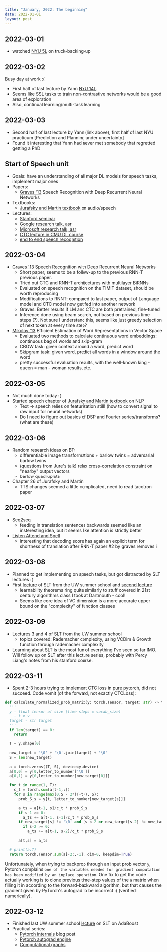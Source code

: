 ```yaml
---
title: "January, 2022: The beginning"
date: 2022-01-01
layout: post
---
```


<script src="https://cdn.mathjax.org/mathjax/latest/MathJax.js?config=TeX-AMS-MML_HTMLorMML" type="text/javascript"></script>


## 2022-03-01

- watched [NYU 5L](https://www.youtube.com/watch?v=xIn-Czj1g2Q&list=PLLHTzKZzVU9e6xUfG10TkTWApKSZCzuBI&index=10) on truck-backing-up

## 2022-03-02

Busy day at work :(
- First half of last lecture by Yann [NYU 14L](https://www.youtube.com/watch?v=MJfnamMFylo&list=PLLHTzKZzVU9e6xUfG10TkTWApKSZCzuBI&index=29). 
- Seems like SSL tasks to train non-contrastive networks would be a good area of exploration
- Also, continual learning/multi-task learning

## 2022-03-03

- Second half of last lecture by Yann (link above), first half of last NYU practicum [Prediction and Planning under uncertainty]
- Found it interesting that Yann had never met somebody that regretted getting a PhD

## Start of Speech unit

- Goals: have an understanding of all major DL models for speech tasks, implement major ones
- Papers:
	- [Graves '13](https://arxiv.org/pdf/1303.5778.pdf) Speech Recognition with Deep Recurrent Neural Networks
- Textbooks:
	- [Jurafsky and Martin textbook](https://web.stanford.edu/~jurafsky/slp3/26.pdf) on audio/speech
- Lectures:
	- [Stanford seminar](https://www.youtube.com/watch?v=RBgfLvAOrss)
	- [Google research talk, asr](https://www.youtube.com/watch?v=LTOu9_IWMyQ)
	- [Microsoft research talk, asr](https://www.youtube.com/watch?v=q67z7PTGRi8)
	- [CTC lecture in CMU DL course](https://www.youtube.com/watch?v=c86gfVGcvh4&list=PLM4Pv4KYYzGyFYCXV6YPWAKVOR2gmHnQd&index=10)
	- [end to end speech recognition](https://www.youtube.com/watch?v=9Y4N11pYUPU)

## 2022-03-04

- [Graves '13](https://arxiv.org/pdf/1303.5778.pdf) Speech Recognition with Deep Recurrent Neural Networks
	- Short paper, seems to be a follow-up to the previous RNN-T previous paper. 
	- Tried out CTC and RNN-T architectures with multilayer BiRNNs
	- Evaluated on speech recognition on the TIMIT dataset, should be worth reproducing
	- Modifications to RNNT: compared to last paper, output of Language model and CTC model now get fed into another network
	- Graves: Better results if LM and CTC are both pretrained, fine-tuned
	- Inference done using beam search, not based on previous time steps (?). Not sure I understand this, seems like just greedy selection of next token at every time step?
- [Mikolov '13](https://arxiv.org/pdf/1301.3781.pdf) Efficient Estimation of Word Representations in
Vector Space
	- Evaluated two methods to calculate continuous word embeddings: continuous bag of words and skip-gram
	- CBOW task: given context around a word, predict word
	- Skipgram task: given word, predict all words in a window around the word
	- pretty successful evaluation results, with the well-known king - queen = man - woman results, etc.

## 2022-03-05

- Not much done today :(
- Started speech chapter of [Jurafsky and Martin textbook](https://web.stanford.edu/~jurafsky/slp3/26.pdf) on NLP
	- Text -> speech relies on featurization still! (how to convert signal to raw input for neural networks)
	- Do I need to figure out basics of DSP and Fourier series/transforms? (what are these)

## 2022-03-06

- Random research ideas on BT: 
	- differentiable image transformations + barlow twins = adversarial barlow twins
	- (questions from Jure's talk) relax cross-correlation constraint on "nearby" output vectors
	- barlow quadruplets
- Chapter 26 of Jurafsky and Martin
	- TTS changes seemed a little complicated, need to read tacotron paper

## 2022-03-07

- Seq2seq 
	- feeding in translation sentences backwards seemed like an insteresting idea, but it seems like attention is strictly better
- [Listen Attend and Spell](https://arxiv.org/pdf/1508.01211.pdf)
	- interesting that decoding score has again an explicit term for shortness of translation after RNN-T paper #2 by graves removes i

## 2022-03-08

- Planned to get implementing on speech tasks, but got distracted by SLT lectures :(
- First [lecture](https://www.youtube.com/watch?v=3wbLr-NnIKI&list=PLTPQEx-31JXhguCush5J7OGnEORofoCW9&index=2) of SLT from the UW summer school and [second lecture](https://www.youtube.com/watch?v=bjzMmXgM0OU&list=PLTPQEx-31JXhguCush5J7OGnEORofoCW9&index=2)
	- learnability theorems ring quite similarly to stuff covered in 21st century algorithms class I took at Dartmouth - cool!
	- Seems like core idea of VC dimension is a more accurate upper bound on the "complexity" of function classes

## 2022-03-09

- Lectures [3](https://www.youtube.com/watch?v=YyhpS5ltuKA) and [4](https://www.youtube.com/watch?v=yvdq0CE0l5g) of SLT from the UW summer school 
	- topics covered: Rademacher complexity, using VCDim & Growth function through rademacher complexity
- Learning about SLT is the most fun of everything I've seen so far IMO. Will follow up on SLT after this lecture series, probably with Percy Liang's notes from his stanford course.


## 2022-03-11

- Spent 2-3 hours trying to implement CTC loss in pure pytorch, did not succeed. Code vomit (of the forward, not exactly CTCLoss):

```python
def calculate_normalized_prob_matrix(y: torch.Tensor, target: str) -> torch.Tensor:
  '''
  y - float tensor of size (time steps x vocab_size)
    - t x v
  target - str target
  '''
  if len(target) == 0:
    return

  T = y.shape[0]
  
  new_target = '\0' + '\0'.join(target) + '\0'
  S = len(new_target)
  
  a = torch.zeros((T, S), device=y.device)
  a[0,0] = y[0,letter_to_number['\0']]
  a[0,1] = y[0,letter_to_number[new_target[0]]]

  for t in range(1, T):
    c_t = torch.sum(a[t-1,:])
    for s in range(max(0,S - 2*(T-t)), S):
      prob_S_s = y[t, letter_to_number[new_target[s]]]

      a_ts = a[t-1, s]/c_t * prob_S_s
      if s-1 >= 0:
        a_ts += a[t-1, s-1]/c_t * prob_S_s
      if new_target[s] != '\0' and (s < 2 or new_target[s-2] != new_target[s]):
        if s-2 >= 0:
          a_ts += a[t-1, s-2]/c_t * prob_S_s
      
      a[t,s] = a_ts

  # print(a.T)
  return torch.Tensor.sum(a[-2:,-1], dim=0, keepdim=True)
```

Unfortunately, when trying to backprop through an input prob vector `y`, Pytorch complains `one of the variables needed for gradient computation has been modified by an inplace operation`. One fix to get the code actually working is to clone previous time-step values of the `a` matrix when filling it in according to the forward-backward algorithm, but that causes the gradient given by PyTorch's autograd to be incorrect :( (verified numerically).

## 2022-03-12

- Finished last UW summer school [lecture](https://www.youtube.com/watch?v=Hm4I05LH9ns) on SLT on AdaBoost
- Practical series:
	- [Pytorch internals](http://blog.ezyang.com/2019/05/pytorch-internals/) blog post
	- [Pytorch autograd engine](https://pytorch.org/blog/overview-of-pytorch-autograd-engine/) 
	- [Computational graphs](https://pytorch.org/blog/computational-graphs-constructed-in-pytorch/)

